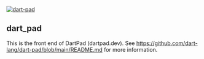 [![dart-pad](https://github.com/dart-lang/dart-pad/actions/workflows/dart_pad.yml/badge.svg)](https://github.com/dart-lang/dart-pad/actions/workflows/dart_pad.yml)

## dart_pad

This is the front end of DartPad (dartpad.dev). See
https://github.com/dart-lang/dart-pad/blob/main/README.md for more information.
